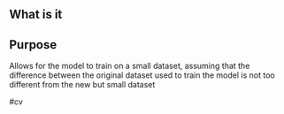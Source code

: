## What is it

## Purpose
Allows for the model to train on a small dataset, assuming that the difference between the original dataset used to train the model is not too different from the new but small dataset

#cv